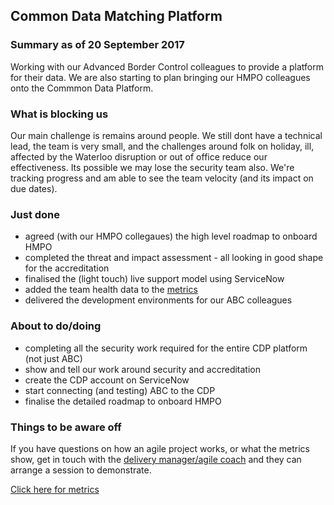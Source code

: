 ## Common Data Matching Platform

### Summary as of 20 September  2017
Working with our Advanced Border Control colleagues to provide a platform for their data.
We are also starting to plan bringing our HMPO colleagues onto the Commmon Data Platform.

### What is blocking us
Our main challenge is remains around people. We still dont have a technical lead, the team is very small, and the challenges around folk on holiday, ill, affected by the Waterloo disruption or out of office reduce our effectiveness. Its possible we may lose the security team also. We're tracking progress and am able to see the team velocity (and its impact on due dates). 

### Just done
- agreed (with our HMPO collegaues) the high level roadmap to onboard HMPO
- completed the threat and impact assessment - all looking in good shape for the accreditation
- finalised the (light touch) live support model using ServiceNow
- added the team health data to the [metrics](metrics.html)
- delivered the development environments for our ABC colleagues

### About to do/doing
- completing all the security work required for the entire CDP platform (not just ABC)
- show and tell our work around security and accreditation
- create the CDP account on ServiceNow
- start connecting (and testing) ABC to the CDP
- finalise the detailed roadmap to onboard HMPO

### Things to be aware off
If you have questions on how an agile project works, or what the metrics show, get in touch with the [delivery manager/agile coach](mailto:ian.eccles-smith@digital.homeoffice.gov.uk) and they can arrange a session to demonstrate.

[Click here for metrics](metrics.html)
